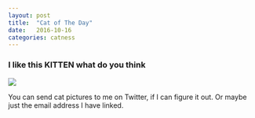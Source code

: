 ```yaml
---
layout: post
title:  "Cat of The Day"
date:   2016-10-16
categories: catness
---
```

<html>
<body>
<h3> I like this KITTEN what do you think</h3>
<img src="http://www.publicdomainpictures.net/pictures/50000/velka/cat-looking-up.jpg"/>
<p> You can send cat pictures to me on Twitter, if I can figure it out. Or maybe just the email address I have linked.</p>
